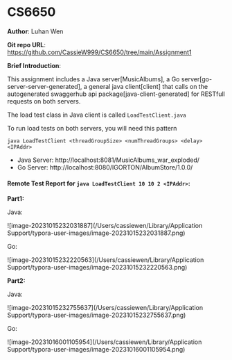 # CS6650
**Author**: Luhan Wen

**Git repo URL**: https://github.com/CassieW999/CS6650/tree/main/Assignment1

**Brief Introduction**:

This assignment includes a Java server[MusicAlbums], a Go server[go-server-server-generated], a general java client[client] that calls on the autogenerated swaggerhub api package[java-client-generated] for RESTfull requests on both servers.

The load test class in Java client is called `LoadTestClient.java`

To run load tests on both servers, you will need this pattern

```
java LoadTestClient <threadGroupSize> <numThreadGroups> <delay> <IPAddr>
```



- Java Server: http://localhost:8081/MusicAlbums_war_exploded/
- Go Server: http://localhost:8080/IGORTON/AlbumStore/1.0.0/

#### Remote Test Report for `java LoadTestClient 10 10 2 <IPAddr>`:

**Part1:**

Java:

![image-20231015232031887](/Users/cassiewen/Library/Application Support/typora-user-images/image-20231015232031887.png)

Go:

![image-20231015232220563](/Users/cassiewen/Library/Application Support/typora-user-images/image-20231015232220563.png)

**Part2:**

Java:

![image-20231015232755637](/Users/cassiewen/Library/Application Support/typora-user-images/image-20231015232755637.png)

Go:

![image-20231016001105954](/Users/cassiewen/Library/Application Support/typora-user-images/image-20231016001105954.png)
